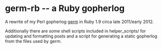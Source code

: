 germ-rb -- a Ruby gopherlog
===========================

A rewrite of my Perl gopherlog [germ](https://github.com/wtee/germ)
in Ruby 1.9 circa late 2011/early 2012.

Additionally there are some shell scripts included in helper_scripts/
for updating and formatting posts and a script for generating a static
gopherlog from the files used by germ.
